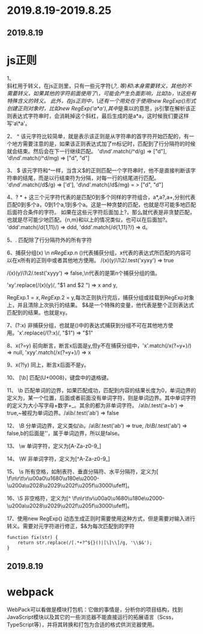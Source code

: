 # 2019.8.19-2019.8.25

## 2019.8.19

# js正则

1、 \
斜杠用于转义，在js正则里，只有一些元字符(*,?,.等)和\本身需要转义，其他的不需要转义，如果其他的字符前面使用了\，可能会产生负面影响，比如\b，\t这些有特殊含义的转义。
此外，在js正则中，\还有一个用处在于使用new RegExp()形式创建正则对象时，比如new RegExp('a\*a'),其中*是乘以的意思，js引擎在解析该正则表达式字符串时，会消耗掉这个斜杠，最后生成的是a*a，这时候我们要这样写'a\\*a'。

2、 ^
该元字符比较简单，就是表示该正则是从字符串的首字符开始匹配的，有一个地方需要注意的是，如果该正则表达式加了m标记时，匹配到了行分隔符的时候就会结束。然后会在下一行继续匹配。
'd\nd'.match(/^d/g) => ["d"],    'd\nd'.match(/^d/mg) => ["d", "d"]

3、 $
该元字符和^一样，当含义$的正则匹配一个字符串时，他不是直接判断该字符串的结尾，而是以行结束符为分隔，对每一行的结尾进行匹配。
'd\nd'.match(/d$/g) => ['d'],   'd\nd'.match(/d$/mg) = > ["d", "d"]

4、? * + 
这三个元字符代表的是匹配0到多个同样的字符组合，a*,a?,a+,分别代表匹配0到多个a，0到1个a,1到多个a。这是一种贪婪的匹配，也就是尽可能多地匹配后面符合条件的字符。
如果在这些元字符后面加上?，那么就代表是非贪婪匹配，也就是尽可能少地匹配。{n,m}和以上的情况类似，也可以在后面加?。
'ddd'.match(/d{1,11}/) => ddd,    'ddd'.match(/d{1,11}?/) => d。

5、.
匹配除了行分隔符外的所有字符

6、捕获分组(x) \n $n RegExp.$n
()代表捕获分组，x代表的表达式所匹配的内容可以在x所有的正则中或者其他地方使用。
/(x)(y)\1\2/.test('xyxy') => true  

/(x)(y)\1\2/.test('xyyy') => false,\n代表的是第n个捕获分组的值。

'xy'.replace(/(x)(y)/, "$1 and $2 ") => x and y, 

RegExp.$1 = x, RegExp.$2 = y,每次正则执行完后，捕获分组或挂载到RegExp对象上，并且清除上次执行的结果。
$&是一个特殊的变量，他代表是整个正则表达式匹配到的结果。也就是xy。

7、(?:x)
非捕获分组，也就是()中的表达式捕获到分组不可在其他地方使用。'x'.replace(/(?:x)/, "$1") => "$1"

8、x(?=y)
前向断言，断言x后面是y,但y不在捕获分组中，'x'.match(/x(?=y+)/) => null, 'xyy'.match(/x(?=y+)/) => x

9、x(?!y)
同上，断言x后面不是y。

10、 [\b]
匹配(U+0008)，键盘中的退格键。

11、 \b
匹配单词的边界，如果匹配成功，匹配到内容的结果长度为0，单词边界的定义为，某一个位置，后面或者前面没有单词字符，则是单词边界。其中单词字符的定义为大小写字母+数字+_。其余的都为非单词字符。
/a\b/.test('a~b') => true,~被视为单词边界。/a\b/.test('ab') => false

12、 \B
分单词边界，定义类似\b。/a\B/.test('ab') => true, /b\B/.test('ab')  => false,b的后面是''，属于单词边界，所以是false。

13、 \w
单词字符，定义为[A-Za-z0-9_]

14、 \W
非单词字符，定义为[^A-Za-z0-9_]

15、 \s
所有空格，如制表符、垂直分隔符、水平分隔符，定义为[ \f\n\r\t\v\u00a0\u1680\u180e\u2000-\u200a\u2028\u2029\u202f\u205f\u3000\ufeff]。

16、\S
非空格符，定义为[^ \f\n\r\t\v\u00a0\u1680\u180e\u2000-\u200a\u2028\u2029\u202f\u205f\u3000\ufeff]。

17、使用new RegExp()
动态生成正则时需要使用这种方式，但是需要对输入进行转义。需要对元字符进行修正，$&为每次匹配到的字符
```
function fix(str) {
    return str.replace(/[.*+?^${}()|[\]\\]/g, '\\$&');
}
````


## 2019.8.19

# webpack
WebPack可以看做是模块打包机：它做的事情是，分析你的项目结构，找到JavaScript模块以及其它的一些浏览器不能直接运行的拓展语言（Scss，TypeScript等），并将其转换和打包为合适的格式供浏览器使用。
